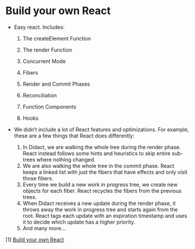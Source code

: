 # Build your own React

- Easy react. Includes:

  1. The createElement Function

  2. The render Function

  3. Concurrent Mode

  4. Fibers

  5. Render and Commit Phases

  6. Reconciliation

  7. Function Components

  8. Hooks

- We didn’t include a lot of React features and optimizations. For example, these are a few things that React does differently:

  1. In Didact, we are walking the whole tree during the render phase. React instead follows some hints and heuristics to skip entire sub-trees where nothing changed.
  2. We are also walking the whole tree in the commit phase. React keeps a linked list with just the fibers that have effects and only visit those fibers.
  3. Every time we build a new work in progress tree, we create new objects for each fiber. React recycles the fibers from the previous trees.
  4. When Didact receives a new update during the render phase, it throws away the work in progress tree and starts again from the root. React tags each update with an expiration timestamp and uses it to decide which update has a higher priority.
  5. And many more…



[1] [Build your own React](https://pomb.us/build-your-own-react/)



